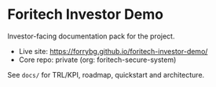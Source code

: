 # Foritech Investor Demo

Investor-facing documentation pack for the project.

- Live site: https://forrybg.github.io/foritech-investor-demo/
- Core repo: private (org: foritech-secure-system)

See `docs/` for TRL/KPI, roadmap, quickstart and architecture.
